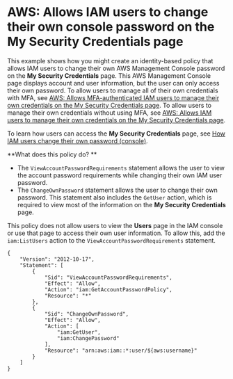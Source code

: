 # AWS: Allows IAM users to change their own console password on the My Security Credentials page<a name="reference_policies_examples_aws_my-sec-creds-self-manage-password-only"></a>

This example shows how you might create an identity\-based policy that allows IAM users to change their own AWS Management Console password on the **My Security Credentials** page\. This AWS Management Console page displays account and user information, but the user can only access their own password\. To allow users to manage all of their own credentials with MFA, see [AWS: Allows MFA\-authenticated IAM users to manage their own credentials on the My Security Credentials page](reference_policies_examples_aws_my-sec-creds-self-manage.md)\. To allow users to manage their own credentials without using MFA, see [AWS: Allows IAM users to manage their own credentials on the My Security Credentials page](reference_policies_examples_aws_my-sec-creds-self-manage-no-mfa.md)\.

To learn how users can access the **My Security Credentials** page, see [How IAM users change their own password \(console\)](id_credentials_passwords_user-change-own.md#ManagingUserPwdSelf-Console)\.

**What does this policy do? **
+ The `ViewAccountPasswordRequirements` statement allows the user to view the account password requirements while changing their own IAM user password\.
+ The `ChangeOwnPassword` statement allows the user to change their own password\. This statement also includes the `GetUser` action, which is required to view most of the information on the **My Security Credentials** page\.

This policy does not allow users to view the **Users** page in the IAM console or use that page to access their own user information\. To allow this, add the `iam:ListUsers` action to the `ViewAccountPasswordRequirements` statement\.

```
{
    "Version": "2012-10-17",
    "Statement": [
        {
            "Sid": "ViewAccountPasswordRequirements",
            "Effect": "Allow",
            "Action": "iam:GetAccountPasswordPolicy",
            "Resource": "*"
        },
        {
            "Sid": "ChangeOwnPassword",
            "Effect": "Allow",
            "Action": [
                "iam:GetUser",
                "iam:ChangePassword"
            ],
            "Resource": "arn:aws:iam::*:user/${aws:username}"
        }
    ]
}
```